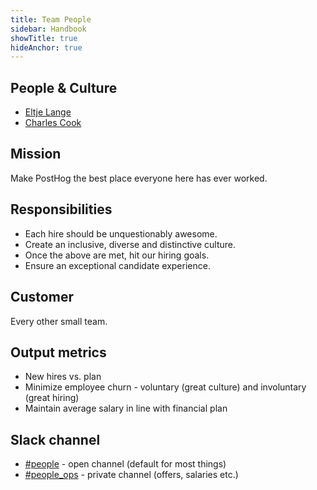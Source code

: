 ```yaml
---
title: Team People
sidebar: Handbook
showTitle: true
hideAnchor: true
---
```


## People & Culture

- [Eltje Lange](/handbook/company/team#eltje-lange-people-and-talent)
- [Charles Cook](/handbook/people/team#charles-cook-business-operations)

## Mission

Make PostHog the best place everyone here has ever worked.

## Responsibilities

- Each hire should be unquestionably awesome.
- Create an inclusive, diverse and distinctive culture.
- Once the above are met, hit our hiring goals.
- Ensure an exceptional candidate experience.

## Customer

Every other small team.

## Output metrics

- New hires vs. plan 
- Minimize employee churn - voluntary (great culture) and involuntary (great hiring)
- Maintain average salary in line with financial plan

## Slack channel

- [#people](https://posthog.slack.com/messages/people) - open channel (default for most things)
- [#people_ops](https://posthog.slack.com/messages/people_ops) - private channel (offers, salaries etc.)
